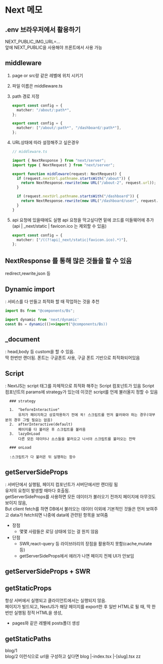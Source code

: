 # Next 메모

## .env 브라우저에서 활용하기

NEXT_PUBLIC_IMG_URL=...  
앞에 NEXT_PUBLIC을 사용해야 프론트에서 사용 가능

## middleware

1. page or src랑 같은 레벨에 위치 시키기
2. 파일 이름은 middleware.ts
3. path 경로 지정
   ```ts
   export const config = {
     matcher: "/about/:path*",
   };
   ```
   ```ts
   export const config = {
     matcher: ["/about/:path*", "/dashboard/:path*"],
   };
   ```
4. URL상태에 따라 설정해주고 싶은경우

   ```ts
   // middleware.ts

   import { NextResponse } from "next/server";
   import type { NextRequest } from "next/server";

   export function middleware(request: NextRequest) {
     if (request.nextUrl.pathname.startsWith("/about")) {
       return NextResponse.rewrite(new URL("/about-2", request.url));
     }

     if (request.nextUrl.pathname.startsWith("/dashboard")) {
       return NextResponse.rewrite(new URL("/dashboard/user", request.url));
     }
   }
   ```

5. api 요청에 있을때에도 실행
   api 요청을 막고싶다면 밑에 코드를 미들웨어에 추가 (api | \_next/static | favicon.ico 는 제외할 수 있음)

   ```ts
   export const config = {
     matcher: ["/((?!api|_next/static|favicon.ico).*)"],
   };
   ```

## NextResponse 를 통해 많은 것들을 할 수 있음

redirect,rewrite,json 등

## Dynamic import

: 서비스를 다 만들고 최적화 할 때 작업하는 것을 추천

```ts
import Bs from "@components/Bs";
```

```ts
import dynamic from 'next/dynamic'
const Bs = dynamic(()=>import("@components/Bs))
```

## \_document

: head,body 등 custom을 할 수 있음.  
 딱 한번만 랜더됨.
폰트는 구글폰트 사용, 구글 폰트 기반으로 최적화되어있음

## Script

: NextJS는 script 태그를 자체적으로 최적화 해주는 Script 컴포넌트가 있음
Script 컴포넌트의 params에 strategy가 있는데 이것은 script를 언제 불러올지 정할 수 있음

      ### strategy

      1.  "beforeInteractive"
          유저가 페이지하고 상호작용하기 전에 꼭! 스크립트를 먼저 불러와야 하는 경우(대부분의 경우 그럴 필요는 없음)
      2.  afterInteractive(default)
          페이지를 다 불러온 후 스크립트를 불러옴
      3.  lazyOnLoad
          다른 모든 데이터나 소스들을 불러오고 나서야 스크립트를 불러오는 전략

      ### onLoad

      :스크립트가 다 불러온 뒤 실행하는 함수

## getServerSideProps

: 서버단에서 실행됨, 페이지 컴포넌트가 서버단에서만 랜더링 됨  
유저의 요청이 발생할 때마다 호출됨.  
getServerSideProps를 사용하면 모든 데이터가 불러오기 전까지 페이지에 아무것도 보이지 않음,  
But client fetch를 하면 DB에서 불러오는 데이터 이외에 기본적인 것들은 먼저 보여주고 data가 fetch되면 나중에 data에 관련된 항목을 보여줌

- 장점
  - 몇몇 사람들은 로딩 상태에 있는 걸 원치 않음
- 단점
  - SWR,react-query 등 라이브러리의 장점을 활용하지 못함(cache,mutate 등)
  - getServerSideProps에서 에러가 나면 페이지 전체 UI가 안보임

## getServerSideProps + SWR

## getStaticProps

항상 서버에서 실행되고 클라이언트에서는 실행되지 않음.  
페이지가 빌드되고, NextJS가 해당 페이지를 export한 후 일반 HTML로 될 때, 딱 한 번만 실행됨
정적 HTML을 생성,

- pages와 같은 레벨에 posts폴더 생성

## getStaticPaths

blog/1  
blog/2
이런식으로 url을 구성하고 싶다면
blog
|-index.tsx
|-[slug].tsx
zz
